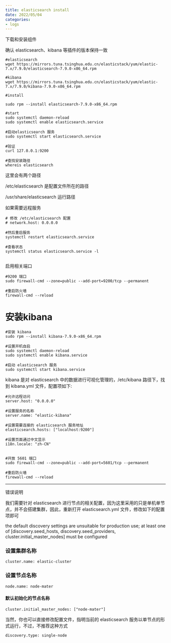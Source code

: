 ```yaml
---
title: elasticsearch install
date: 2022/05/04
categories: 
- logs
---
```


下载和安装组件

确认 elasticsearch、kibana 等插件的版本保持一致

```
#elasticsearch
wget https://mirrors.tuna.tsinghua.edu.cn/elasticstack/yum/elastic-7.x/7.9.0/elasticsearch-7.9.0-x86_64.rpm

#kibana
wget https://mirrors.tuna.tsinghua.edu.cn/elasticstack/yum/elastic-7.x/7.9.0/kibana-7.9.0-x86_64.rpm

#install

sudo rpm --install elasticsearch-7.9.0-x86_64.rpm

#start
sudo systemctl daemon-reload
sudo systemctl enable elasticsearch.service

#启动elasticsearch 服务
sudo systemctl start elasticsearch.service

#验证
curl 127.0.0.1:9200

#查找安装路径
whereis elasticsearch

```

这里会有两个路径

/etc/elasticsearch 是配置文件所在的路径

/usr/share/elasticsearch 运行路径

如果需要远程服务

```
# 修改 /etc/elasticsearch 配置
# network.host: 0.0.0.0

#然后重启服务
systemctl restart elasticsearch.service

#查看状态
systemctl status elasticsearch.service -l


```

启用相关端口

```
#9200 端口
sudo firewall-cmd --zone=public --add-port=9200/tcp --permanent

#重启防火墙
firewall-cmd --reload
```


# 安装kibana

```
#安装 kibana
sudo rpm --install kibana-7.9.0-x86_64.rpm

#设置开机自启
sudo systemctl daemon-reload
sudo systemctl enable kibana.service

#启动 elasticsearch 服务
sudo systemctl start kibana.service
```

kibana 是对 elasticsearch 中的数据进行可视化管理的，/etc/kibana 路径下，找到 kibana.yml 文件，配置项如下:

```
#允许远程访问
server.host: "0.0.0.0"

#设置服务的名称
server.name: "elastic-kibana"

#设置需要连接的 elasticsearch 服务地址
elasticsearch.hosts: ["localhost:9200"]

#设置页面通过中文显示
i18n.locale: "zh-CN"


#开放 5601 端口
sudo firewall-cmd --zone=public --add-port=5601/tcp --permanent

#重启防火墙
firewall-cmd --reload
```




---

错误说明

我们需要针对 elasticsearch 进行节点的相关配置，因为这里采用的只是单机单节点，并不会搭建集群，因此，重新打开 elasticsearch.yml 文件，修改如下的配置项即可

the default discovery settings are unsuitable for production use; at least one of [discovery.seed_hosts, discovery.seed_providers, cluster.initial_master_nodes] must be configured

### 设置集群名称
```
cluster.name: elastic-cluster
```

### 设置节点名称
```
node.name: node-mater
```

#### 默认初始化的节点名称
```
cluster.initial_master_nodes: ["node-mater"]
```

当然，你也可以直接修改配置文件，指明当前的 elasticsearch 服务以单节点的形式运行，不过，不推荐这种方式
```
discovery.type: single-node
```






